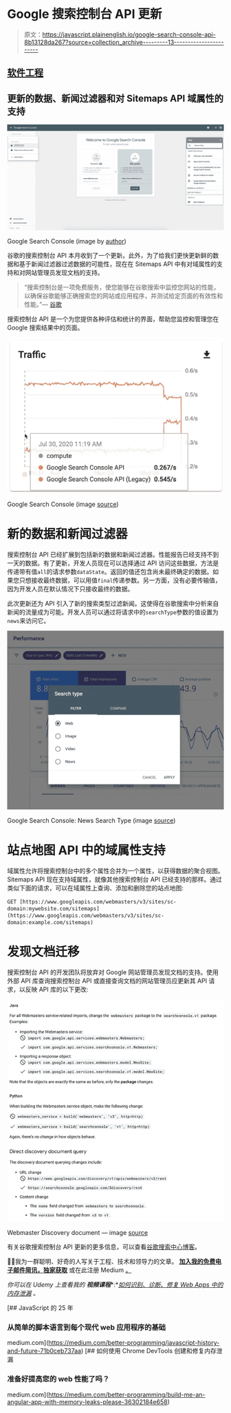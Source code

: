 # Google 搜索控制台 API 更新

> 原文：<https://javascript.plainenglish.io/google-search-console-api-8b13128da267?source=collection_archive---------13----------------------->

## [软件工程](https://rakiabensassi.medium.com/list/software-engineering-7a179a23ebfd)

## 更新的数据、新闻过滤器和对 Sitemaps API 域属性的支持

![](img/12cb7948a34d0f248ddd383bea62611e.png)

Google Search Console (image by [author](https://medium.com/@rakia.bensassi))

谷歌的搜索控制台 API 本月收到了一个更新。此外，为了给我们更快更新鲜的数据和基于新闻过滤器过滤数据的可能性，现在在 Sitemaps API 中有对域属性的支持和对网站管理员发现文档的支持。

> “搜索控制台是一项免费服务，使您能够在谷歌搜索中监控您网站的性能，以确保谷歌能够正确搜索您的网站或应用程序，并测试给定页面的有效性和性能。”— [谷歌](https://developers.google.com/webmaster-tools)

搜索控制台 API 是一个为您提供各种评估和统计的界面，帮助您监控和管理您在 Google 搜索结果中的页面。

![](img/61fbca2fad5b20bdf475cbc168c379ad.png)

Google Search Console (image [source](https://developers.google.com/search/blog/2020/08/search-console-api-announcements))

# 新的数据和新闻过滤器

搜索控制台 API 已经扩展到包括新的数据和新闻过滤器。性能报告已经支持不到一天的数据。有了更新，开发人员现在可以选择通过 API 访问这些数据，方法是传递带有值`all`的请求参数`dataState`。返回的值还包含尚未最终确定的数据。如果您只想接收最终数据，可以用值`final`传递参数。另一方面，没有必要传输值，因为开发人员在默认情况下只接收最终的数据。

此次更新还为 API 引入了新的搜索类型过滤新闻。这使得在谷歌搜索中分析来自新闻的流量成为可能。开发人员可以通过将请求中的`searchType`参数的值设置为`news`来访问它。

![](img/fc3b5aef408c434afa5061943b54e58d.png)

Google Search Console: News Search Type (image [source](https://twitter.com/googlesearchc/status/1285559587576467456))

# 站点地图 API 中的域属性支持

域属性允许将搜索控制台中的多个属性合并为一个属性，以获得数据的聚合视图。Sitemaps API 现在支持域属性，就像其他搜索控制台 API 已经支持的那样。通过类似下面的请求，可以在域属性上查询、添加和删除您的站点地图:

```
GET [https://www.googleapis.com/webmasters/v3/sites/sc-domain:mywebsite.com/sitemaps](https://www.googleapis.com/webmasters/v3/sites/sc-domain:example.com/sitemaps)
```

# 发现文档迁移

搜索控制台 API 的开发团队将放弃对 Google 网站管理员发现文档的支持。使用外部 API 库查询搜索控制台 API 或直接查询文档的网站管理员应更新其 API 请求，以反映 API 库的以下更改:

![](img/2d0d309f37d0fe6f6394fb65797ab0fa.png)

Webmaster Discovery document — image [source](https://developers.google.com/search/blog/2020/12/search-console-api-updates)

有关谷歌搜索控制台 API 更新的更多信息，可以查看[谷歌搜索中心博客](https://developers.google.com/search/blog/2020/12/search-console-api-updates)。

🧠💡我为一群聪明、好奇的人写关于工程、技术和领导力的文章。 [**加入我的免费电子邮件简讯，独家获取**](https://rakiabensassi.substack.com/) 或在此注册 Medium [。](https://rakiabensassi.medium.com/membership)

*你可以在 Udemy 上查看我的* ***视频课程****:*[*如何识别、诊断、修复 Web Apps 中的内存泄漏*](https://www.udemy.com/course/identify-and-fix-javascript-memory-leaks/) *。*

[](https://medium.com/better-programming/javascript-history-and-future-71b0ceb737aa) [## JavaScript 的 25 年

### 从简单的脚本语言到每个现代 web 应用程序的基础

medium.com](https://medium.com/better-programming/javascript-history-and-future-71b0ceb737aa) [](https://medium.com/better-programming/build-me-an-angular-app-with-memory-leaks-please-36302184e658) [## 如何使用 Chrome DevTools 创建和修复内存泄漏

### 准备好提高您的 web 性能了吗？

medium.com](https://medium.com/better-programming/build-me-an-angular-app-with-memory-leaks-please-36302184e658)